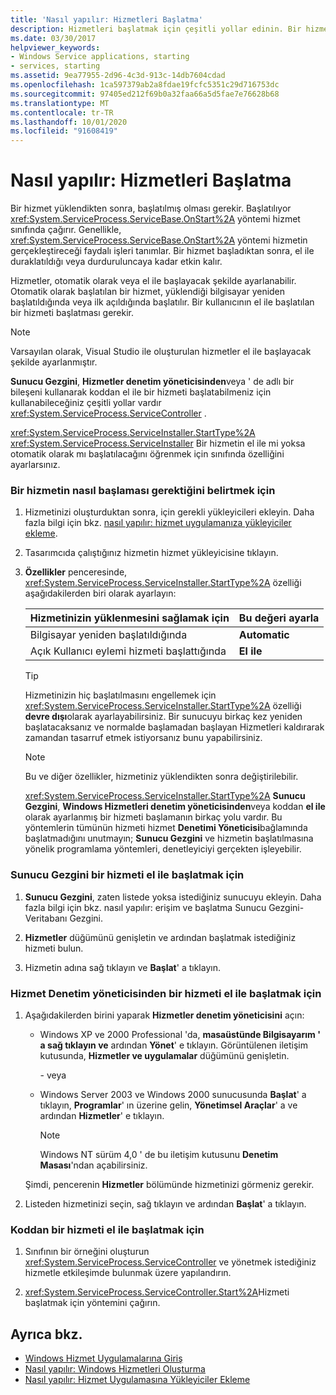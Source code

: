 ```yaml
---
title: 'Nasıl yapılır: Hizmetleri Başlatma'
description: Hizmetleri başlatmak için çeşitli yollar edinin. Bir hizmet yüklendikten sonra, başlatılmış olması gerekir. Başlatılıyor, hizmet sınıfında OnStart yöntemini çağırır.
ms.date: 03/30/2017
helpviewer_keywords:
- Windows Service applications, starting
- services, starting
ms.assetid: 9ea77955-2d96-4c3d-913c-14db7604cdad
ms.openlocfilehash: 1ca597379ab2a8fdae19fcfc5351c29d716753dc
ms.sourcegitcommit: 97405ed212f69b0a32faa66a5d5fae7e76628b68
ms.translationtype: MT
ms.contentlocale: tr-TR
ms.lasthandoff: 10/01/2020
ms.locfileid: "91608419"
---
```

# <a name="how-to-start-services"></a>Nasıl yapılır: Hizmetleri Başlatma

Bir hizmet yüklendikten sonra, başlatılmış olması gerekir. Başlatılıyor <xref:System.ServiceProcess.ServiceBase.OnStart%2A> yöntemi hizmet sınıfında çağırır. Genellikle, <xref:System.ServiceProcess.ServiceBase.OnStart%2A> yöntemi hizmetin gerçekleştireceği faydalı işleri tanımlar. Bir hizmet başladıktan sonra, el ile duraklatıldığı veya durduruluncaya kadar etkin kalır.

Hizmetler, otomatik olarak veya el ile başlayacak şekilde ayarlanabilir. Otomatik olarak başlatılan bir hizmet, yüklendiği bilgisayar yeniden başlatıldığında veya ilk açıldığında başlatılır. Bir kullanıcının el ile başlatılan bir hizmeti başlatması gerekir.

> [!NOTE]
> Varsayılan olarak, Visual Studio ile oluşturulan hizmetler el ile başlayacak şekilde ayarlanmıştır.

**Sunucu Gezgini**, **Hizmetler denetim yöneticisinden**veya ' de adlı bir bileşeni kullanarak koddan el ile bir hizmeti başlatabilmeniz için kullanabileceğiniz çeşitli yollar vardır <xref:System.ServiceProcess.ServiceController> .

<xref:System.ServiceProcess.ServiceInstaller.StartType%2A> <xref:System.ServiceProcess.ServiceInstaller> Bir hizmetin el ile mi yoksa otomatik olarak mı başlatılacağını öğrenmek için sınıfında özelliğini ayarlarsınız.

### <a name="to-specify-how-a-service-should-start"></a>Bir hizmetin nasıl başlaması gerektiğini belirtmek için

1. Hizmetinizi oluşturduktan sonra, için gerekli yükleyicileri ekleyin. Daha fazla bilgi için bkz. [nasıl yapılır: hizmet uygulamanıza yükleyiciler ekleme](how-to-add-installers-to-your-service-application.md).

2. Tasarımcıda çalıştığınız hizmetin hizmet yükleyicisine tıklayın.

3. **Özellikler** penceresinde, <xref:System.ServiceProcess.ServiceInstaller.StartType%2A> özelliği aşağıdakilerden biri olarak ayarlayın:

    |Hizmetinizin yüklenmesini sağlamak için|Bu değeri ayarla|
    |----------------------------------|--------------------|
    |Bilgisayar yeniden başlatıldığında|**Automatic**|
    |Açık Kullanıcı eylemi hizmeti başlattığında|**El ile**|

    > [!TIP]
    > Hizmetinizin hiç başlatılmasını engellemek için <xref:System.ServiceProcess.ServiceInstaller.StartType%2A> özelliği **devre dışı**olarak ayarlayabilirsiniz. Bir sunucuyu birkaç kez yeniden başlatacaksanız ve normalde başlamadan başlayan Hizmetleri kaldırarak zamandan tasarruf etmek istiyorsanız bunu yapabilirsiniz.

    > [!NOTE]
    > Bu ve diğer özellikler, hizmetiniz yüklendikten sonra değiştirilebilir.

    <xref:System.ServiceProcess.ServiceInstaller.StartType%2A> **Sunucu Gezgini**, **Windows Hizmetleri denetim yöneticisinden**veya koddan **el ile** olarak ayarlanmış bir hizmeti başlamanın birkaç yolu vardır. Bu yöntemlerin tümünün hizmeti hizmet **Denetimi Yöneticisi**bağlamında başlatmadığını unutmayın; **Sunucu Gezgini** ve hizmetin başlatılmasına yönelik programlama yöntemleri, denetleyiciyi gerçekten işleyebilir.

### <a name="to-manually-start-a-service-from-server-explorer"></a>Sunucu Gezgini bir hizmeti el ile başlatmak için

1. **Sunucu Gezgini**, zaten listede yoksa istediğiniz sunucuyu ekleyin. Daha fazla bilgi için bkz. nasıl yapılır: erişim ve başlatma Sunucu Gezgini-Veritabanı Gezgini.

2. **Hizmetler** düğümünü genişletin ve ardından başlatmak istediğiniz hizmeti bulun.

3. Hizmetin adına sağ tıklayın ve **Başlat**' a tıklayın.

### <a name="to-manually-start-a-service-from-services-control-manager"></a>Hizmet Denetim yöneticisinden bir hizmeti el ile başlatmak için

1. Aşağıdakilerden birini yaparak **Hizmetler denetim yöneticisini** açın:

    - Windows XP ve 2000 Professional 'da, **masaüstünde Bilgisayarım ' a sağ tıklayın ve** ardından **Yönet**' e tıklayın. Görüntülenen iletişim kutusunda, **Hizmetler ve uygulamalar** düğümünü genişletin.

      \- veya

    - Windows Server 2003 ve Windows 2000 sunucusunda **Başlat**' a tıklayın, **Programlar**' ın üzerine gelin, **Yönetimsel Araçlar**' a ve ardından **Hizmetler**' e tıklayın.

      > [!NOTE]
      > Windows NT sürüm 4,0 ' de bu iletişim kutusunu **Denetim Masası**'ndan açabilirsiniz.

    Şimdi, pencerenin **Hizmetler** bölümünde hizmetinizi görmeniz gerekir.

2. Listeden hizmetinizi seçin, sağ tıklayın ve ardından **Başlat**' a tıklayın.

### <a name="to-manually-start-a-service-from-code"></a>Koddan bir hizmeti el ile başlatmak için

1. Sınıfının bir örneğini oluşturun <xref:System.ServiceProcess.ServiceController> ve yönetmek istediğiniz hizmetle etkileşimde bulunmak üzere yapılandırın.

2. <xref:System.ServiceProcess.ServiceController.Start%2A>Hizmeti başlatmak için yöntemini çağırın.

## <a name="see-also"></a>Ayrıca bkz.

- [Windows Hizmet Uygulamalarına Giriş](introduction-to-windows-service-applications.md)
- [Nasıl yapılır: Windows Hizmetleri Oluşturma](how-to-create-windows-services.md)
- [Nasıl yapılır: Hizmet Uygulamasına Yükleyiciler Ekleme](how-to-add-installers-to-your-service-application.md)
